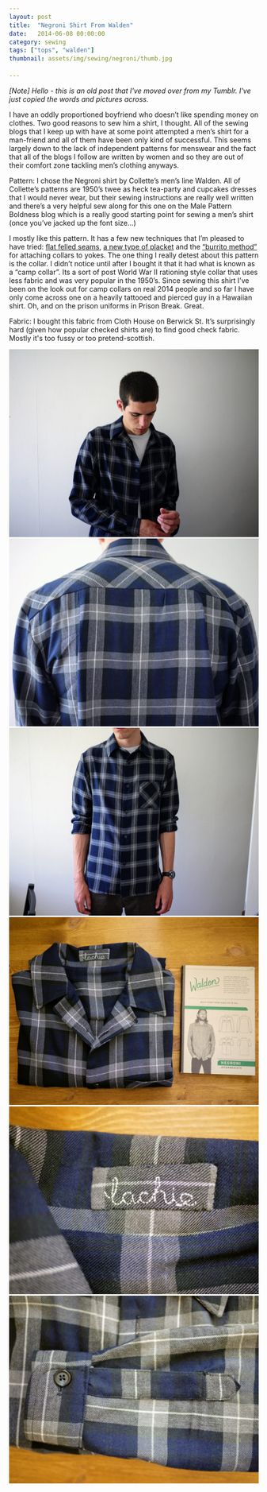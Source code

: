 ```yaml
---
layout: post
title:  "Negroni Shirt From Walden"
date:   2014-06-08 00:00:00
category: sewing
tags: ["tops", "walden"]
thumbnail: assets/img/sewing/negroni/thumb.jpg

---
```

_[Note] Hello - this is an old post that I've moved over from my Tumblr. I've just copied the words and pictures across._

I have an oddly proportioned boyfriend who doesn’t like spending money on clothes. Two good reasons to sew him a shirt, I thought. All of the sewing blogs that I keep up with have at some point attempted a men’s shirt for a man-friend and all of them have been only kind of successful. This seems largely down to the lack of independent patterns for menswear and the fact that all of the blogs I follow are written by women and so they are out of their comfort zone tackling men’s clothing anyways.

Pattern: I chose the Negroni shirt by Collette’s men’s line Walden. All of Collette’s patterns are 1950’s twee as heck tea-party and cupcakes dresses that I would never wear, but their sewing instructions are really well written and there’s a very helpful sew along for this one on the Male Pattern Boldness blog which is a really good starting point for sewing a men’s shirt (once you’ve jacked up the font size…)

I mostly like this pattern. It has a few new techniques that I’m pleased to have tried: [flat felled seams](https://blog.colettehq.com/tutorials/standard-flat-felled-seam), [a new type of placket](http://malepatternboldness.blogspot.com/2011/02/mens-shirt-sew-along-4-placket-racket.html) and the [“burrito method”](http://malepatternboldness.blogspot.com/2011/02/mens-shirt-sew-along-7-lets-get-that.html) for attaching collars to yokes. The one thing I really detest about this pattern is the collar. I didn’t notice until after I bought it that it had what is known as a “camp collar”. Its a sort of post World War II rationing style collar that uses less fabric and was very popular in the 1950’s. Since sewing this shirt I’ve been on the look out for camp collars on real 2014 people and so far I have only come across one on a heavily tattooed and pierced guy in a Hawaiian shirt. Oh, and on the prison uniforms in Prison Break. Great.

Fabric: I bought this fabric from Cloth House on Berwick St. It’s surprisingly hard (given how popular checked shirts are) to find good check fabric. Mostly it's too fussy or too pretend-scottish.

![Walden](/assets/img/sewing/negroni/walden.1.jpg)
![Walden](/assets/img/sewing/negroni/walden.2.jpg)
![Walden](/assets/img/sewing/negroni/walden.3.jpg)
![Walden](/assets/img/sewing/negroni/walden.4.jpg)
![Walden](/assets/img/sewing/negroni/walden.5.jpg)
![Walden](/assets/img/sewing/negroni/walden.6.jpg)
